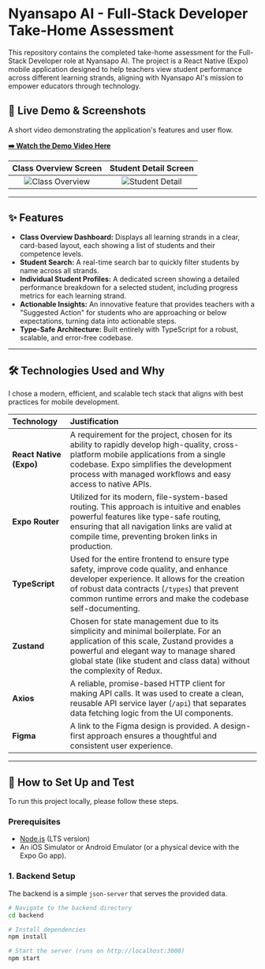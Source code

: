 # Nyansapo AI - Full-Stack Developer Take-Home Assessment

This repository contains the completed take-home assessment for the Full-Stack Developer role at Nyansapo AI. The project is a React Native (Expo) mobile application designed to help teachers view student performance across different learning strands, aligning with Nyansapo AI's mission to empower educators through technology.

## 🎥 Live Demo & Screenshots

A short video demonstrating the application's features and user flow.

**[➡️ Watch the Demo Video Here](https://www.loom.com/YOUR_VIDEO_LINK_HERE)**

| Class Overview Screen | Student Detail Screen |
| :-------------------: | :-----------------------: |
| ![Class Overview](https://YOUR_SCREENSHOT_URL_HERE_1.png) | ![Student Detail](https://YOUR_SCREENSHOT_URL_HERE_2.png) |

---

## ✨ Features

-   **Class Overview Dashboard:** Displays all learning strands in a clear, card-based layout, each showing a list of students and their competence levels.
-   **Student Search:** A real-time search bar to quickly filter students by name across all strands.
-   **Individual Student Profiles:** A dedicated screen showing a detailed performance breakdown for a selected student, including progress metrics for each learning strand.
-   **Actionable Insights:** An innovative feature that provides teachers with a "Suggested Action" for students who are approaching or below expectations, turning data into actionable steps.
-   **Type-Safe Architecture:** Built entirely with TypeScript for a robust, scalable, and error-free codebase.

---

## 🛠 Technologies Used and Why

I chose a modern, efficient, and scalable tech stack that aligns with best practices for mobile development.

| Technology | Justification |
| :--- | :--- |
| **React Native (Expo)** | A requirement for the project, chosen for its ability to rapidly develop high-quality, cross-platform mobile applications from a single codebase. Expo simplifies the development process with managed workflows and easy access to native APIs. |
| **Expo Router** | Utilized for its modern, file-system-based routing. This approach is intuitive and enables powerful features like type-safe routing, ensuring that all navigation links are valid at compile time, preventing broken links in production. |
| **TypeScript** | Used for the entire frontend to ensure type safety, improve code quality, and enhance developer experience. It allows for the creation of robust data contracts (`/types`) that prevent common runtime errors and make the codebase self-documenting. |
| **Zustand** | Chosen for state management due to its simplicity and minimal boilerplate. For an application of this scale, Zustand provides a powerful and elegant way to manage shared global state (like student and class data) without the complexity of Redux. |
| **Axios** | A reliable, promise-based HTTP client for making API calls. It was used to create a clean, reusable API service layer (`/api`) that separates data fetching logic from the UI components. |
| **Figma** | A link to the Figma design is provided. A design-first approach ensures a thoughtful and consistent user experience. |

---

## 🚀 How to Set Up and Test

To run this project locally, please follow these steps.

### Prerequisites

-   [Node.js](https://nodejs.org/) (LTS version)
-   An iOS Simulator or Android Emulator (or a physical device with the Expo Go app).

### 1. Backend Setup

The backend is a simple `json-server` that serves the provided data.

```bash
# Navigate to the backend directory
cd backend

# Install dependencies
npm install

# Start the server (runs on http://localhost:3000)
npm start

